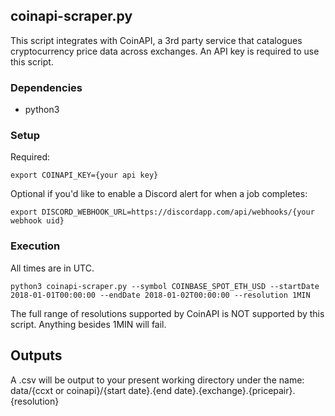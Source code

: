 ## coinapi-scraper.py
This script integrates with CoinAPI, a 3rd party service that catalogues cryptocurrency price data across exchanges. An API key is required to use this script. 

### Dependencies
- python3

### Setup
Required:

```export COINAPI_KEY={your api key}```

Optional if you'd like to enable a Discord alert for when a job completes: 

```export DISCORD_WEBHOOK_URL=https://discordapp.com/api/webhooks/{your webhook uid}```

### Execution 
All times are in UTC.

```python3 coinapi-scraper.py --symbol COINBASE_SPOT_ETH_USD --startDate 2018-01-01T00:00:00 --endDate 2018-01-02T00:00:00 --resolution 1MIN```

The full range of resolutions supported by CoinAPI is NOT supported by this script. Anything besides 1MIN will fail.

## Outputs
A .csv will be output to your present working directory under the name: data/{ccxt or coinapi}/{start date}.{end date}.{exchange}.{pricepair}.{resolution}


